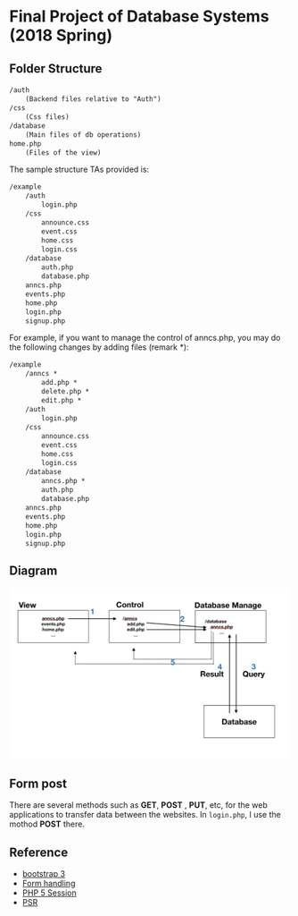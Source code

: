 # Final Project of Database Systems (2018 Spring)

## Folder Structure
```
/auth
    (Backend files relative to "Auth")
/css
    (Css files)
/database
    (Main files of db operations)
home.php
    (Files of the view)
```

The sample structure TAs provided is:
```
/example
    /auth
        login.php
    /css
        announce.css
        event.css
        home.css
        login.css
    /database
        auth.php
        database.php
    anncs.php
    events.php
    home.php
    login.php
    signup.php
```

For example, if you want to manage the control of anncs.php, you may do the following changes by adding files (remark \*):
```
/example
    /anncs *
        add.php *
        delete.php *
        edit.php *
    /auth
        login.php
    /css
        announce.css
        event.css
        home.css
        login.css
    /database
        anncs.php *
        auth.php
        database.php
    anncs.php
    events.php
    home.php
    login.php
    signup.php
```

## Diagram
![Alt text](diagram.png?raw=true "Diagram")

## Form post
There are several methods such as **GET**, **POST** , **PUT**, etc, for the web applications to transfer data between the websites.
In `login.php`, I use the mothod **POST** there.

## Reference
- [bootstrap 3](http://getbootstrap.com/docs/3.3/)
- [Form handling](https://www.w3schools.com/php/php_forms.asp)
- [PHP 5 Session](https://www.w3schools.com/php/php_sessions.asp)
- [PSR](https://www.php-fig.org/psr/)

